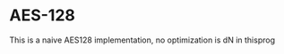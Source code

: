 # AES-128                  
This is a naive  AES128 implementation, no optimization is dN in thisprog   

